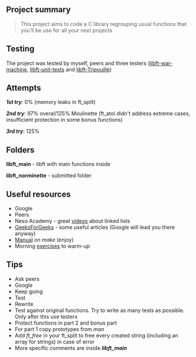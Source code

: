 ## **Project summary** 
> This project aims to code a C library regrouping usual functions that you’ll be use for all your next projects

## **Testing**
The project was tested by myself, peers and three testers ([libft-war-machine](https://github.com/y3ll0w42/libft-war-machine), [libft-unit-tests](https://github.com/alelievr/libft-unit-test) and [libft-Tripouille](https://github.com/Tripouille/libftTester))

## **Attempts**
**_1st try_**: 0% (memory leaks in ft_split)

**_2nd try_**: 97% overal/125% Moulinette (ft_atoi didn't address extreme cases, insufficient protection in some bonus functions)

**_3rd try_**: 125%

## **Folders**
**libft_main** - libft with main functions inside

**libft_norminette** - submitted folder

## **Useful resources**
* Google
* Peers
* Neso Academy - great [videos](https://www.youtube.com/playlist?list=PLBlnK6fEyqRj9lld8sWIUNwlKfdUoPd1Y) about linked lists
* [GeeksForGeeks](https://www.geeksforgeeks.org/) - some useful articles (Google will lead you there anyway)
* [Manual](https://www.gnu.org/software/make/manual/make.html#Suffix-Rules) on _make_ (enjoy)
* Morning [exercises](https://youtu.be/ECxYJcnvyMw) to warm-up

## **Tips**
* Ask peers
* Google
* Keep going
* Test
* Rewrite
* Test against original functions. Try to write as many tests as possible. Only after this use testers
* Protect functions in part 2 and bonus part
* For part 1 copy prototypes from _man_
* Add _ft_free_ in your ft_split to free every created string (including an array for strings) in case of error
* More specific comments are inside **_libft_main_**
